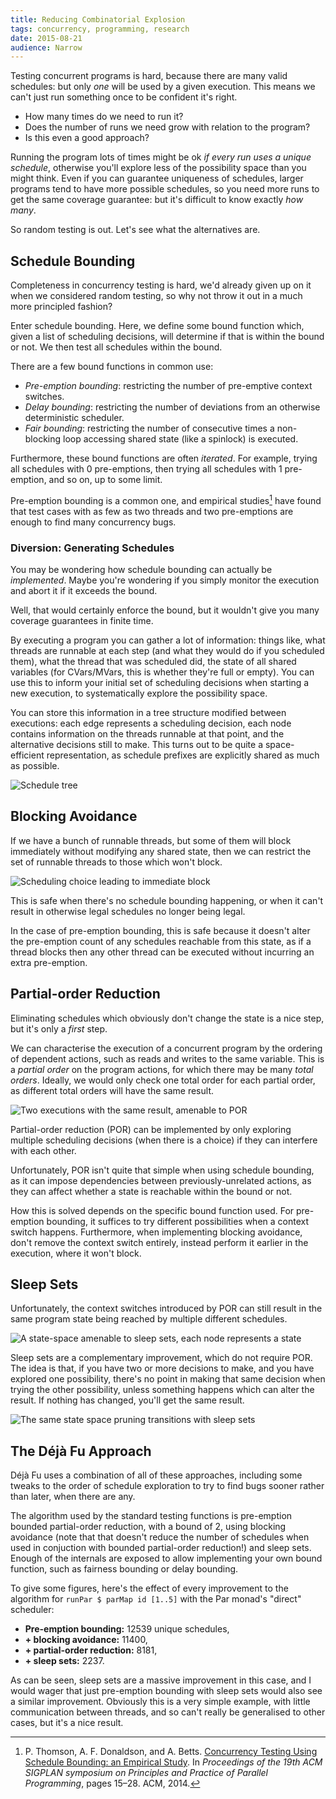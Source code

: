```yaml
---
title: Reducing Combinatorial Explosion
tags: concurrency, programming, research
date: 2015-08-21
audience: Narrow
---
```


Testing concurrent programs is hard, because there are many valid
schedules: but only *one* will be used by a given execution. This
means we can't just run something once to be confident it's right.

- How many times do we need to run it?
- Does the number of runs we need grow with relation to the program?
- Is this even a good approach?

Running the program lots of times might be ok *if every run uses a
unique schedule*, otherwise you'll explore less of the possibility
space than you might think. Even if you can guarantee uniqueness of
schedules, larger programs tend to have more possible schedules, so
you need more runs to get the same coverage guarantee: but it's
difficult to know exactly *how many*.

So random testing is out. Let's see what the alternatives are.

## Schedule Bounding

Completeness in concurrency testing is hard, we'd already given up on
it when we considered random testing, so why not throw it out in a
much more principled fashion?

Enter schedule bounding. Here, we define some bound function which,
given a list of scheduling decisions, will determine if that is within
the bound or not. We then test all schedules within the bound.

There are a few bound functions in common use:

- *Pre-emption bounding*: restricting the number of pre-emptive
  context switches.
- *Delay bounding*: restricting the number of deviations from an
  otherwise deterministic scheduler.
- *Fair bounding*: restricting the number of consecutive times a
  non-blocking loop accessing shared state (like a spinlock) is
  executed.

Furthermore, these bound functions are often *iterated*. For example,
trying all schedules with 0 pre-emptions, then trying all schedules
with 1 pre-emption, and so on, up to some limit.

Pre-emption bounding is a common one, and empirical
studies[^empirical] have found that test cases with as few as two
threads and two pre-emptions are enough to find many concurrency bugs.

[^empirical]: P. Thomson, A. F. Donaldson, and
A. Betts. [Concurrency Testing Using Schedule Bounding: an Empirical Study][empirical]. In
*Proceedings of the 19th ACM SIGPLAN symposium on Principles and
Practice of Parallel Programming*, pages 15–28. ACM, 2014.

[empirical]: http://dl.acm.org/citation.cfm?id=2555260

### Diversion: Generating Schedules

You may be wondering how schedule bounding can actually be
*implemented*. Maybe you're wondering if you simply monitor the
execution and abort it if it exceeds the bound.

Well, that would certainly enforce the bound, but it wouldn't give you
many coverage guarantees in finite time.

By executing a program you can gather a lot of information: things
like, what threads are runnable at each step (and what they would do
if you scheduled them), what the thread that was scheduled did, the
state of all shared variables (for CVars/MVars, this is whether
they're full or empty). You can use this to inform your initial set of
scheduling decisions when starting a new execution, to systematically
explore the possibility space.

You can store this information in a tree structure modified between
executions: each edge represents a scheduling decision, each node
contains information on the threads runnable at that point, and the
alternative decisions still to make. This turns out to be quite a
space-efficient representation, as schedule prefixes are explicitly
shared as much as possible.

![Schedule tree](reducing-combinatorial-explosion/schedtree.png)

## Blocking Avoidance

If we have a bunch of runnable threads, but some of them will block
immediately without modifying any shared state, then we can restrict
the set of runnable threads to those which won't block.

![Scheduling choice leading to immediate block](reducing-combinatorial-explosion/blocking.png)

This is safe when there's no schedule bounding happening, or when it
can't result in otherwise legal schedules no longer being legal.

In the case of pre-emption bounding, this is safe because it doesn't
alter the pre-emption count of any schedules reachable from this
state, as if a thread blocks then any other thread can be executed
without incurring an extra pre-emption.

## Partial-order Reduction

Eliminating schedules which obviously don't change the state is a nice
step, but it's only a *first* step.

We can characterise the execution of a concurrent program by the
ordering of dependent actions, such as reads and writes to the same
variable. This is a *partial order* on the program actions, for which
there may be many *total orders*. Ideally, we would only check one
total order for each partial order, as different total orders will
have the same result.

![Two executions with the same result, amenable to POR](reducing-combinatorial-explosion/por-potential.png)

Partial-order reduction (POR) can be implemented by only exploring
multiple scheduling decisions (when there is a choice) if they can
interfere with each other.

Unfortunately, POR isn't quite that simple when using schedule
bounding, as it can impose dependencies between previously-unrelated
actions, as they can affect whether a state is reachable within the
bound or not.

How this is solved depends on the specific bound function used. For
pre-emption bounding, it suffices to try different possibilities when
a context switch happens. Furthermore, when implementing blocking
avoidance, don't remove the context switch entirely, instead perform
it earlier in the execution, where it won't block.

## Sleep Sets

Unfortunately, the context switches introduced by POR can still result
in the same program state being reached by multiple different
schedules.

![A state-space amenable to sleep sets, each node represents a state](reducing-combinatorial-explosion/sleepsets-potential.png)

Sleep sets are a complementary improvement, which do not require
POR. The idea is that, if you have two or more decisions to make, and
you have explored one possibility, there's no point in making that
same decision when trying the other possibility, unless something
happens which can alter the result. If nothing has changed, you'll get
the same result.

![The same state space pruning transitions with sleep sets](reducing-combinatorial-explosion/sleepsets.png)

## The Déjà Fu Approach

Déjà Fu uses a combination of all of these approaches, including some
tweaks to the order of schedule exploration to try to find bugs sooner
rather than later, when there are any.

The algorithm used by the standard testing functions is pre-emption
bounded partial-order reduction, with a bound of 2, using blocking
avoidance (note that that doesn't reduce the number of schedules when
used in conjuction with bounded partial-order reduction!) and sleep
sets. Enough of the internals are exposed to allow implementing your
own bound function, such as fairness bounding or delay bounding.

To give some figures, here's the effect of every improvement to the
algorithm for `runPar $ parMap id [1..5]` with the Par monad's
"direct" scheduler:

- **Pre-emption bounding:** 12539 unique schedules,
- **+ blocking avoidance:** 11400,
- **+ partial-order reduction:** 8181,
- **+ sleep sets:** 2237.

As can be seen, sleep sets are a massive improvement in this case, and
I would wager that just pre-emption bounding with sleep sets would
also see a similar improvement. Obviously this is a very simple
example, with little communication between threads, and so can't
really be generalised to other cases, but it's a nice result.
